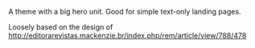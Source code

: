 A theme with a big hero unit. Good for simple text-only landing pages.

Loosely based on the design of http://editorarevistas.mackenzie.br/index.php/rem/article/view/788/478
